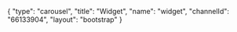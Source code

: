 {
    "type": "carousel",
    "title": "Widget",
    "name": "widget",
    "channelId": "66133904",
    "layout": "bootstrap"
}